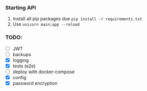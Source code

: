 ### Starting API
1. Install all pip packages due `pip install -r requirements.txt`
2. Use `uvicorn main:app --reload`

### TODO:
- [ ] JWT
- [ ] backups
- [x] logging
- [x] tests (e2e)
- [ ] deploy with docker-compose
- [x] config
- [x] password encryption
